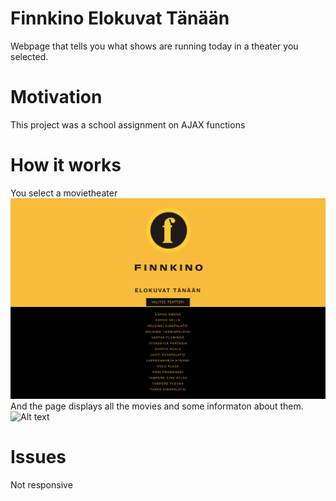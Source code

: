 # Finnkino Elokuvat Tänään
Webpage that tells you what shows are running today in a theater you selected.
# Motivation
This project was a school assignment on AJAX functions
# How it works 
You select a movietheater
![Alt text](./images/select.png?raw=true "Optional Title")
And the page displays all the movies and some informaton about them.
![Alt text](./images/movies.png?raw=true "Optional Title")
# Issues
Not responsive
